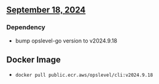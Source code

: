 ## [September 18, 2024](https://github.com/OpsLevel/cli/compare/v2024.9.3...v2024.9.18)
### Dependency
- bump opslevel-go version to v2024.9.18
## Docker Image

  - `docker pull public.ecr.aws/opslevel/cli:v2024.9.18`
